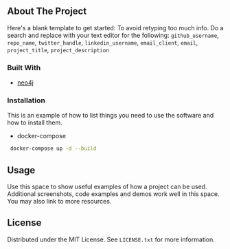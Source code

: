 
<!-- ABOUT THE PROJECT -->
## About The Project

Here's a blank template to get started: To avoid retyping too much info. Do a search and replace with your text editor for the following: `github_username`, `repo_name`, `twitter_handle`, `linkedin_username`, `email_client`, `email`, `project_title`, `project_description`

### Built With

* [neo4j](https://neo4j.com/)

<!-- GETTING STARTED -->

### Installation

This is an example of how to list things you need to use the software and how to install them.
* docker-compose

```sh
 docker-compose up -d --build
  ```

<!-- USAGE EXAMPLES -->
## Usage

Use this space to show useful examples of how a project can be used. Additional screenshots, code examples and demos work well in this space. You may also link to more resources.

<!-- LICENSE -->
## License

Distributed under the MIT License. See `LICENSE.txt` for more information.
